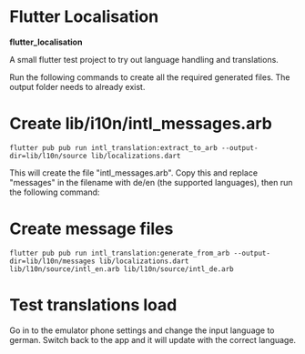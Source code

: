 # Flutter Localisation
**flutter_localisation**

A small flutter test project to try out language handling and translations.

Run the following commands to create all the required generated files. The output folder needs to already exist.

# Create lib/i10n/intl_messages.arb

```
flutter pub pub run intl_translation:extract_to_arb --output-dir=lib/l10n/source lib/localizations.dart
```

This will create the file "intl_messages.arb". Copy this and replace "messages" in the filename with de/en (the supported languages), then run the following command:

# Create message files

```
flutter pub pub run intl_translation:generate_from_arb --output-dir=lib/l10n/messages lib/localizations.dart lib/l10n/source/intl_en.arb lib/l10n/source/intl_de.arb
```

# Test translations load

Go in to the emulator phone settings and change the input language to german. Switch back to the app and it will update with the correct language. 
